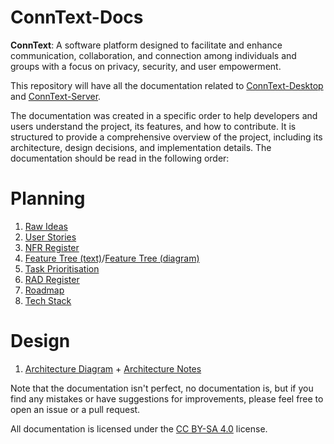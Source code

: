 # ConnText-Docs

**ConnText**: A software platform designed to facilitate and enhance communication, collaboration, and connection among individuals and groups with a focus on privacy, security, and user empowerment.

This repository will have all the documentation related to [ConnText-Desktop](https://github.com/Mx-Angel/ConnText-Desktop) and [ConnText-Server](https://github.com/Mx-Angel/ConnText-Server).

The documentation was created in a specific order to help developers and users understand the project, its features, and how to contribute. It is structured to provide a comprehensive overview of the project, including its architecture, design decisions, and implementation details. The documentation should be read in the following order:

# Planning
1. [Raw Ideas](Planning/RawIdeas.md)
2. [User Stories](Planning/UserStories.md)
3. [NFR Register](Planning/NFRRegister.md)
4. [Feature Tree (text)](Planning/FeatureTreeText.txt)/[Feature Tree (diagram)](Diagrams/FeatureTree.png)
5. [Task Prioritisation](Planning/TaskPrioritisation.md)
6. [RAD Register](Planning/RADRegister.md)
7. [Roadmap](Planning/RoadMap.md)
8. [Tech Stack](Planning/TechStack.md)

# Design
1. [Architecture Diagram](Diagrams/ArchitectureDiagram.png) + [Architecture Notes](Design/ArchitectureNotes.md)

Note that the documentation isn't perfect, no documentation is, but if you find any mistakes or have suggestions for improvements, please feel free to open an issue or a pull request.

All documentation is licensed under the [CC BY-SA 4.0](https://creativecommons.org/licenses/by-sa/4.0/) license.